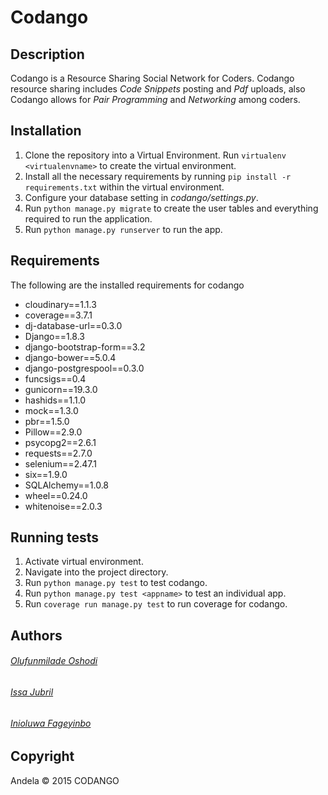 # Codango
## Description
Codango is a Resource Sharing Social Network for Coders.
Codango resource sharing includes *Code Snippets* posting and *Pdf* uploads, also Codango allows for *Pair Programming* and *Networking* among coders.
## Installation
1. Clone the repository into a Virtual Environment. Run `virtualenv <virtualenvname>` to create the virtual environment.
2. Install all the necessary requirements by running `pip install -r requirements.txt` within the virtual environment.
3. Configure your database setting in _codango/settings.py_.
4. Run `python manage.py migrate` to create the user tables and everything required to run the application.
5. Run `python manage.py runserver` to run the app.
## Requirements
The following are the installed requirements for codango
- cloudinary==1.1.3
- coverage==3.7.1
- dj-database-url==0.3.0
- Django==1.8.3
- django-bootstrap-form==3.2
- django-bower==5.0.4
- django-postgrespool==0.3.0
- funcsigs==0.4
- gunicorn==19.3.0
- hashids==1.1.0
- mock==1.3.0
- pbr==1.5.0
- Pillow==2.9.0
- psycopg2==2.6.1
- requests==2.7.0
- selenium==2.47.1
- six==1.9.0
- SQLAlchemy==1.0.8
- wheel==0.24.0
- whitenoise==2.0.3
## Running tests
1. Activate virtual environment.
2. Navigate into the project directory.
3. Run `python manage.py test` to test codango.
4. Run `python manage.py test <appname>` to test an individual app.
5. Run `coverage run manage.py test` to run coverage for codango. 
## Authors
###### [Olufunmilade Oshodi](https://github.com/andela-ooshodi)
###### [Issa Jubril](https://github.com/andela-ijubril)
###### [Inioluwa Fageyinbo](https://github.com/andela-ifageyinbo)
## Copyright
Andela © 2015 CODANGO